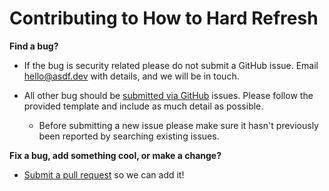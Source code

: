# Contributing to How to Hard Refresh

**Find a bug?**

- If the bug is security related please do not submit a GitHub issue. Email hello@asdf.dev with details, and we will be in touch.

- All other bug should be [submitted via GitHub](https://github.com/asdfdotdev/How-To-Hard-Refresh/issues) issues. Please follow the provided template and include as much detail as possible.
	- Before submitting a new issue please make sure it hasn't previously been reported by searching existing issues.

**Fix a bug, add something cool, or make a change?**

- [Submit a pull request](https://github.com/asdfdotdev/How-To-Hard-Refresh/pulls) so we can add it!
